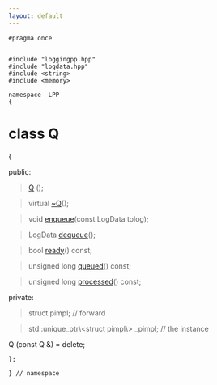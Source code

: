 ```yaml
---
layout: default
---
```


~~~ { .cpp }
#pragma once


#include "loggingpp.hpp"
#include "logdata.hpp"
#include <string>
#include <memory>

namespace  LPP 
{
~~~

# class Q

{

public:

>[Q](queue.cpp.md) (); 

>virtual [~Q](queue.cpp.md)(); 

>void [enqueue](queue.cpp.md)(const LogData tolog);
        
>LogData [dequeue](queue.cpp.md)();
        
>bool [ready](queue.cpp.md)() const;
        
>unsigned long [queued](queue.cpp.md)() const;

>unsigned long [processed](queue.cpp.md)() const;
        
private:

>struct pimpl; // forward

>std::unique_ptr\\<struct pimpl\\> _pimpl; // the instance
        
Q (const Q &) = delete; 

~~~ { .cpp }
};

} // namespace
~~~

